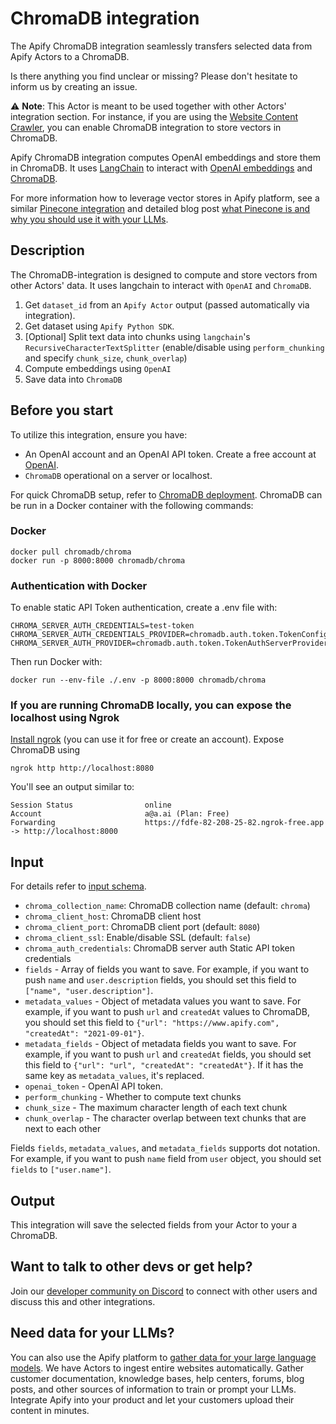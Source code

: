 # ChromaDB integration

The Apify ChromaDB integration seamlessly transfers selected data from Apify Actors to a ChromaDB.

Is there anything you find unclear or missing? Please don't hesitate to inform us by creating an issue.

⚠️ **Note**: This Actor is meant to be used together with other Actors' integration section.
For instance, if you are using the [Website Content Crawler](https://apify.com/apify/website-content-crawler),
you can enable ChromaDB integration to store vectors in ChromaDB.

Apify ChromaDB integration computes OpenAI embeddings and store them in ChromaDB. It uses [LangChain](https://www.langchain.com/)
to interact with [OpenAI embeddings](https://platform.openai.com/docs/guides/embeddings) and [ChromaDB](https://www.trychroma.com/).

For more information how to leverage vector stores in Apify platform, see a similar [Pinecone
integration](https://github.com/HonzaTuron/pinecone) and detailed blog post [what Pinecone is and why you should use it with your LLMs](https://blog.apify.com/what-is-pinecone-why-use-it-with-llms/).

## Description

The ChromaDB-integration is designed to compute and store vectors from other Actors' data. It uses langchain
to interact with `OpenAI` and `ChromaDB`.

1. Get `dataset_id` from an `Apify Actor` output (passed automatically via integration).
2. Get dataset using `Apify Python SDK`.
3. [Optional] Split text data into chunks using `langchain`'s `RecursiveCharacterTextSplitter`
(enable/disable using `perform_chunking` and specify `chunk_size`, `chunk_overlap`)
4. Compute embeddings using `OpenAI`
5. Save data into `ChromaDB`

## Before you start

To utilize this integration, ensure you have:

- An OpenAI account and an OpenAI API token. Create a free account at [OpenAI](https://beta.openai.com/).
- `ChromaDB` operational on a server or localhost.

For quick ChromaDB setup, refer to [ChromaDB deployment](https://docs.trychroma.com/deployment#docker).
ChromaDB can be run in a Docker container with the following commands:

### Docker

```shell
docker pull chromadb/chroma
docker run -p 8000:8000 chromadb/chroma
```

### Authentication with Docker

To enable static API Token authentication, create a .env file with:

```dotenv
CHROMA_SERVER_AUTH_CREDENTIALS=test-token
CHROMA_SERVER_AUTH_CREDENTIALS_PROVIDER=chromadb.auth.token.TokenConfigServerAuthCredentialsProvider
CHROMA_SERVER_AUTH_PROVIDER=chromadb.auth.token.TokenAuthServerProvider
```

Then run Docker with:

```shell
docker run --env-file ./.env -p 8000:8000 chromadb/chroma
```

### If you are running ChromaDB locally, you can expose the localhost using Ngrok

[Install ngrok](https://ngrok.com/download) (you can use it for free or create an account). Expose ChromaDB using

```shell
ngrok http http://localhost:8080
```

You'll see an output similar to:
```text
Session Status                online
Account                       a@a.ai (Plan: Free)
Forwarding                    https://fdfe-82-208-25-82.ngrok-free.app -> http://localhost:8000
```


## Input

For details refer to [input schema](.actor/input_schema.json).

- `chroma_collection_name`: ChromaDB collection name (default: `chroma`)
- `chroma_client_host`: ChromaDB client host
- `chroma_client_port`: ChromaDB client port (default: `8080`)
- `chroma_client_ssl`: Enable/disable SSL (default: `false`)
- `chroma_auth_credentials`: ChromaDB server auth Static API token credentials
- `fields` - Array of fields you want to save. For example, if you want to push `name` and `user.description` fields, you should set this field to `["name", "user.description"]`.
- `metadata_values` - Object of metadata values you want to save. For example, if you want to push `url` and `createdAt` values to ChromaDB, you should set this field to `{"url": "https://www.apify.com", "createdAt": "2021-09-01"}`.
- `metadata_fields` - Object of metadata fields you want to save. For example, if you want to push `url` and `createdAt` fields, you should set this field to `{"url": "url", "createdAt": "createdAt"}`. If it has the same key as `metadata_values`, it's replaced.
- `openai_token` - OpenAI API token.
- `perform_chunking` - Whether to compute text chunks
- `chunk_size` - The maximum character length of each text chunk
- `chunk_overlap` - The character overlap between text chunks that are next to each other

Fields `fields`, `metadata_values`, and `metadata_fields` supports dot notation. For example, if you want to push `name` field from `user` object, you should set `fields` to `["user.name"]`.

## Output

This integration will save the selected fields from your Actor to your a ChromaDB.

## Want to talk to other devs or get help?

Join our [developer community on Discord](https://discord.com/invite/jyEM2PRvMU) to connect with other users and discuss this and other integrations.

## Need data for your LLMs?

You can also use the Apify platform to [gather data for your large language models](https://apify.com/data-for-generative-ai). We have Actors to ingest entire websites automatically.
Gather customer documentation, knowledge bases, help centers, forums, blog posts, and other sources of information to train or prompt your LLMs.
Integrate Apify into your product and let your customers upload their content in minutes.
